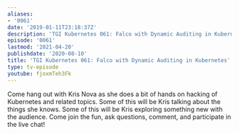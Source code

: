 ```yaml
---
aliases:
- '0061'
date: '2019-01-11T23:18:37Z'
description: 'TGI Kubernetes 061: Falco with Dynamic Auditing in Kubernetes'
episode: '0061'
lastmod: '2021-04-20'
publishdate: '2020-08-10'
title: 'TGI Kubernetes 061: Falco with Dynamic Auditing in Kubernetes'
type: tv-episode
youtube: fjoxmTeh3Fk
---
```


Come hang out with Kris Nova as she does a bit of hands on hacking of Kubernetes and related topics. Some of this will be Kris talking about the things she knows. Some of this will be Kris exploring something new with the audience. Come join the fun, ask questions, comment, and participate in the live chat!
